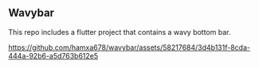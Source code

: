 ## Wavybar
This repo includes a flutter project that contains a wavy bottom bar.

https://github.com/hamxa678/wavybar/assets/58217684/3d4b131f-8cda-444a-92b6-a5d763b612e5

